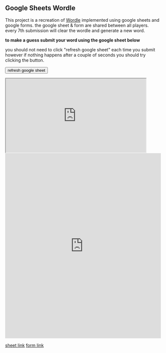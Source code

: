 ## Google Sheets Wordle

<!-- META the game Wordle made using only a mixture of google forms and google sheets META -->

This project is a recreation of [Wordle](https://www.nytimes.com/games/wordle/index.html) implemented using google sheets and google forms. the google sheet & form are shared between all players. every 7th submission will clear the wordle and generate a new word.

**to make a guess submit your word using the google sheet below**

you should not need to click "refresh google sheet" each time you submit however if nothing happens after a couple of seconds you should try clicking the button.

<button onclick="var iframe = document.getElementById('FrameID');iframe.src = iframe.src;">refresh google sheet</button>

<iframe id="FrameID" src="https://docs.google.com/spreadsheets/d/17LzKFD14EYlp2zvq8MLdOLiphvNO0tBZoIDnXPQyrPE/htmlembed/sheet?gid=367259484" height="240" width="90%"></iframe>


<br>

<iframe onload="var monitor = setInterval(function(){
    var elem = document.activeElement;
    if(elem && elem.tagName == 'IFRAME'){
        clearInterval(monitor);
        setTimeout(
    function() {
        var iframe = document.getElementById('FrameID');
        iframe.src = iframe.src;
    }, 1000);
}
}, 100);" src="https://docs.google.com/forms/d/e/1FAIpQLSeT9-owRH8ygfzdOOtc9s4rroqqnueQ72HEjxs0Rru-DGCiBA/viewform?embedded=true" frameborder="0" marginheight="0" marginwidth="0" height="600" width= "100%">Loading�</iframe>

[sheet link](https://docs.google.com/spreadsheets/d/17LzKFD14EYlp2zvq8MLdOLiphvNO0tBZoIDnXPQyrPE/edit#gid=764618375)
[form link](https://forms.gle/MRBL5jvXSpsMi4Ad8)

<!-- LAST EDITED 1700532117 LAST EDITED-->